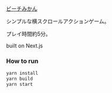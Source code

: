 [ビーチみかん](https://beachmikan.nyaw.net/) 

シンプルな横スクロールアクションゲーム。

プレイ時間約5分。

built on Next.js

### How to run

```bash
yarn install
yarn build
yarn start
```
